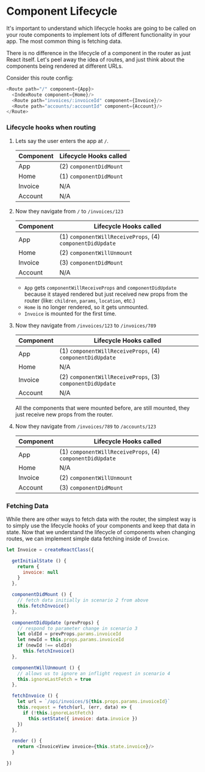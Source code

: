 # Component Lifecycle

It's important to understand which lifecycle hooks are going to be called
on your route components to implement lots of different functionality in
your app. The most common thing is fetching data.

There is no difference in the lifecycle of a component in the router as
just React itself. Let's peel away the idea of routes, and just think
about the components being rendered at different URLs.

Consider this route config:

```js
<Route path="/" component={App}>
  <IndexRoute component={Home}/>
  <Route path="invoices/:invoiceId" component={Invoice}/>
  <Route path="accounts/:accountId" component={Account}/>
</Route>
```

### Lifecycle hooks when routing

1. Lets say the user enters the app at `/`.

    | Component | Lifecycle Hooks called |
    |-----------|------------------------|
    | App | (2) `componentDidMount` |
    | Home | (1) `componentDidMount` |
    | Invoice | N/A |
    | Account | N/A |

2. Now they navigate from `/` to `/invoices/123`

    | Component | Lifecycle Hooks called |
    |-----------|------------------------|
    | App | (1) `componentWillReceiveProps`, (4) `componentDidUpdate` |
    | Home | (2) `componentWillUnmount` |
    | Invoice | (3) `componentDidMount` |
    | Account | N/A |

    - `App` gets `componentWillReceiveProps` and `componentDidUpdate` because it
    stayed rendered but just received new props from the router (like:
    `children`, `params`, `location`, etc.)
    - `Home` is no longer rendered, so it gets unmounted.
    - `Invoice` is mounted for the first time.


3. Now they navigate from `/invoices/123` to `/invoices/789`

    | Component | Lifecycle Hooks called |
    |-----------|------------------------|
    | App | (1) `componentWillReceiveProps`, (4) `componentDidUpdate` |
    | Home | N/A |
    | Invoice | (2) `componentWillReceiveProps`, (3) `componentDidUpdate` |
    | Account | N/A |

    All the components that were mounted before, are still mounted, they
    just receive new props from the router.

4. Now they navigate from `/invoices/789` to `/accounts/123`

    | Component | Lifecycle Hooks called |
    |-----------|------------------------|
    | App | (1) `componentWillReceiveProps`, (4) `componentDidUpdate` |
    | Home | N/A |
    | Invoice | (2) `componentWillUnmount` |
    | Account | (3) `componentDidMount` |

### Fetching Data

While there are other ways to fetch data with the router, the simplest
way is to simply use the lifecycle hooks of your components and keep
that data in state. Now that we understand the lifecycle of components
when changing routes, we can implement simple data fetching inside of
`Invoice`.

```js
let Invoice = createReactClass({

  getInitialState () {
    return {
      invoice: null
    }
  },

  componentDidMount () {
    // fetch data initially in scenario 2 from above
    this.fetchInvoice()
  },

  componentDidUpdate (prevProps) {
    // respond to parameter change in scenario 3
    let oldId = prevProps.params.invoiceId
    let newId = this.props.params.invoiceId
    if (newId !== oldId)
      this.fetchInvoice()
  },

  componentWillUnmount () {
    // allows us to ignore an inflight request in scenario 4
    this.ignoreLastFetch = true
  },

  fetchInvoice () {
    let url = `/api/invoices/${this.props.params.invoiceId}`
    this.request = fetch(url, (err, data) => {
      if (!this.ignoreLastFetch)
        this.setState({ invoice: data.invoice })
    })
  },

  render () {
    return <InvoiceView invoice={this.state.invoice}/>
  }

})
```
